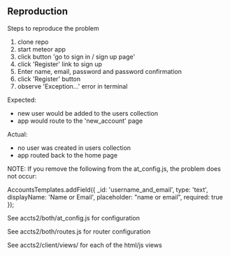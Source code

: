 ## Reproduction

Steps to reproduce the problem

1. clone repo
2. start meteor app
3. click button 'go to sign in / sign up page'
4. click 'Register' link to sign up
5. Enter name, email, password and password confirmation
6. click 'Register' button
7. observe 'Exception...' error in terminal

Expected:
  - new user would be added to the users collection
  - app would route to the 'new_account' page

Actual:
  - no user was created in users collection
  - app routed back to the home page

NOTE: If you remove the following from the at_config.js, the problem does not occur:

  AccountsTemplates.addField({
    _id: 'username_and_email',
    type: 'text',
    displayName: 'Name or Email',
    placeholder: "name or email",
    required: true
  });

See accts2/both/at_config.js for configuration

See accts2/both/routes.js for router configuration

See accts2/client/views/ for each of the html/js views